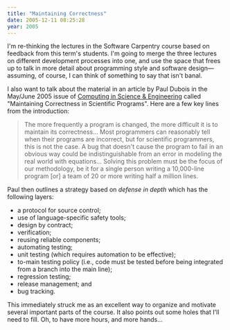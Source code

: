 ```yaml
---
title: "Maintaining Correctness"
date: 2005-12-11 08:25:28
year: 2005
---
```

I'm re-thinking the lectures in the Software Carpentry course based on feedback from this term's students.  I'm going to merge the three lectures on different development processes into one, and use the space that frees up to talk in more detail about programming style and software design—assuming, of course, I can think of something to say that isn't banal.

I also want to talk about the material in an article by Paul Dubois in the May/June 2005 issue of <a href="http://cise.aip.org/cise/">Computing in Science &amp; Engineering</a> called "Maintaining Correctness in Scientific Programs".  Here are a few key lines from the introduction:

<blockquote>The more frequently a program is changed, the more difficult it is to maintain its correctness... Most programmers can reasonably tell when their programs are incorrect, but for scientific programmers, this is not the case.  A bug that doesn't cause the program to fail in an obvious way could be indistinguishable from an error in modeling the real world with equations... Solving this problem must be the focus of our methodology, be it for a single person writing a 10,000-line program [or] a team of 20 or more writing half a million lines.</blockquote>

Paul then outlines a strategy based on <em>defense in depth</em> which has the following layers:

<ul>
	<li>a protocol for source control;</li>
	<li>use of language-specific safety tools;</li>
	<li>design by contract;</li>
	<li>verification;</li>
	<li>reusing reliable components;</li>
	<li>automating testing;</li>
	<li>unit testing (which requires automation to be effective);</li>
	<li>to-main testing policy (i.e., code must be tested before being integrated from a branch into the main line);</li>
	<li>regression testing;</li>
	<li>release management; and</li>
	<li>bug tracking.</li>
</ul>

This immediately struck me as an excellent way to organize and motivate several important parts of the course.  It also points out some holes that I'll need to fill.  Oh, to have more hours, and more hands...
